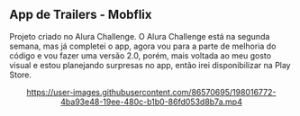 ## App de Trailers - Mobflix


Projeto criado no Alura Challenge.
O Alura Challenge está na segunda semana, mas já completei o app, agora vou para a parte de melhoria do código e vou fazer uma versão 2.0, porém, mais voltada ao meu gosto visual e estou planejando surpresas no app, então irei disponibilizar na Play Store.

<div align="center">


https://user-images.githubusercontent.com/86570695/198016772-4ba93e48-19ee-480c-b1b0-86fd053d8b7a.mp4


</div>
